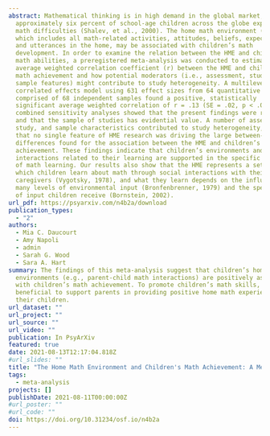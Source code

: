 ```yaml
---
abstract: Mathematical thinking is in high demand in the global market, but
  approximately six percent of school-age children across the globe experience
  math difficulties (Shalev, et al., 2000). The home math environment (HME),
  which includes all math-related activities, attitudes, beliefs, expectations,
  and utterances in the home, may be associated with children’s math
  development. In order to examine the relation between the HME and children’s
  math abilities, a preregistered meta-analysis was conducted to estimate the
  average weighted correlation coefficient (r) between the HME and children’s
  math achievement and how potential moderators (i.e., assessment, study, and
  sample features) might contribute to study heterogeneity. A multilevel
  correlated effects model using 631 effect sizes from 64 quantitative studies
  comprised of 68 independent samples found a positive, statistically
  significant average weighted correlation of r = .13 (SE = .02, p < .001). Our
  combined sensitivity analyses showed that the present findings were robust,
  and that the sample of studies has evidential value. A number of assessment,
  study, and sample characteristics contributed to study heterogeneity, showing
  that no single feature of HME research was driving the large between-study
  differences found for the association between the HME and children’s math
  achievement. These findings indicate that children’s environments and
  interactions related to their learning are supported in the specific context
  of math learning. Our results also show that the HME represents a setting in
  which children learn about math through social interactions with their
  caregivers (Vygotsky, 1978), and what they learn depends on the influence of
  many levels of environmental input (Bronfenbrenner, 1979) and the specificity
  of input children receive (Bornstein, 2002).
url_pdf: https://psyarxiv.com/n4b2a/download
publication_types:
  - "2"
authors:
  - Mia C. Daucourt
  - Amy Napoli
  - admin
  - Sarah G. Wood
  - Sara A. Hart
summary: The findings of this meta-analysis suggest that children’s home math
  environments (e.g., parent-child math interactions) are positively associated
  with children’s math achievement. To promote children’s math skills, it may be
  beneficial to support parents in providing positive home math experiences for
  their children.
url_dataset: ""
url_project: ""
url_source: ""
url_video: ""
publication: In PsyArXiv
featured: true
date: 2021-08-13T12:17:04.818Z
#url_slides: ""
title: "The Home Math Environment and Children's Math Achievement: A Meta-Analysis"
tags:
  - meta-analysis
projects: []
publishDate: 2021-08-11T00:00:00Z
#url_poster: ""
#url_code: ""
doi: https://doi.org/10.31234/osf.io/n4b2a
---
```

